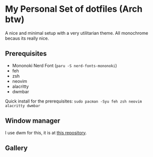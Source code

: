 # My Personal Set of dotfiles (Arch btw)
A nice and minimal setup with a very utilitarian theme. All monochrome becaus its really nice.

## Prerequisites
- Mononoki Nerd Font (`paru -S nerd-fonts-mononoki`)
- feh
- zsh
- neovim
- alacritty
- dwmbar

Quick install for the prerequisites:
`sudo pacman -Syu feh zsh neovim alacritty dwmbar`

## Window manager
I use dwm for this, it is at [this repository](https://github.com/JumpyJacko/dwm).

## Gallery
